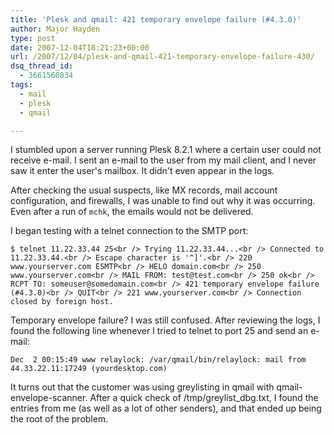 ```yaml
---
title: 'Plesk and qmail: 421 temporary envelope failure (#4.3.0)'
author: Major Hayden
type: post
date: 2007-12-04T18:21:23+00:00
url: /2007/12/04/plesk-and-qmail-421-temporary-envelope-failure-430/
dsq_thread_id:
  - 3661560834
tags:
  - mail
  - plesk
  - qmail

---
```

I stumbled upon a server running Plesk 8.2.1 where a certain user could not receive e-mail. I sent an e-mail to the user from my mail client, and I never saw it enter the user's mailbox. It didn't even appear in the logs.

After checking the usual suspects, like MX records, mail account configuration, and firewalls, I was unable to find out why it was occurring. Even after a run of `mchk`, the emails would not be delivered.

I began testing with a telnet connection to the SMTP port:

`$ telnet 11.22.33.44 25<br />
Trying 11.22.33.44...<br />
Connected to 11.22.33.44.<br />
Escape character is '^]'.<br />
220 www.yourserver.com ESMTP<br />
HELO domain.com<br />
250 www.yourserver.com<br />
MAIL FROM: test@test.com<br />
250 ok<br />
RCPT TO: someuser@somedomain.com<br />
421 temporary envelope failure (#4.3.0)<br />
QUIT<br />
221 www.yourserver.com<br />
Connection closed by foreign host.`

Temporary envelope failure? I was still confused. After reviewing the logs, I found the following line whenever I tried to telnet to port 25 and send an e-mail:

`Dec  2 00:15:49 www relaylock: /var/qmail/bin/relaylock: mail from 44.33.22.11:17249 (yourdesktop.com)`

It turns out that the customer was using greylisting in qmail with qmail-envelope-scanner. After a quick check of /tmp/greylist_dbg.txt, I found the entries from me (as well as a lot of other senders), and that ended up being the root of the problem.
